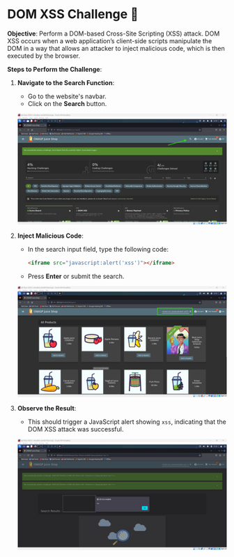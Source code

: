 # DOM XSS Challenge 💉

**Objective**: Perform a DOM-based Cross-Site Scripting (XSS) attack. DOM XSS occurs when a web application’s client-side scripts manipulate the DOM in a way that allows an attacker to inject malicious code, which is then executed by the browser.

**Steps to Perform the Challenge**:

1. **Navigate to the Search Function**:

   - Go to the website's navbar.
   - Click on the **Search** button.

   ![alt text](image.png)

2. **Inject Malicious Code**:

   - In the search input field, type the following code:
     ```html
     <iframe src="javascript:alert('xss')"></iframe>
     ```
   - Press **Enter** or submit the search.

   ![alt text](image-1.png)

3. **Observe the Result**:

   - This should trigger a JavaScript alert showing `xss`, indicating that the DOM XSS attack was successful.

   ![alt text](image-2.png)
